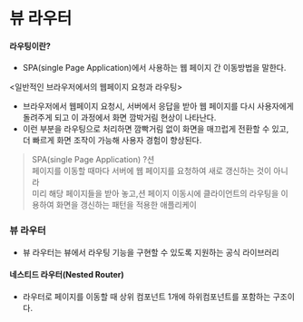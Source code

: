 # 뷰 라우터

#### 라우팅이란?
- SPA(single Page Application)에서 사용하는 웹 페이지 간 이동방법을 말한다.

<일반적인 브라우저에서의 웹페이지 요청과 라우팅>
- 브라우저에서 웹페이지 요청시, 서버에서 응답을 받아 웹 페이지를 다시 사용자에게 돌려주게 되고 이 과정에서 화면 깜박거림 현상이 나타난다. 
- 이런 부분을 라우팅으로 처리하면 깜빡거림 없이 화면을 매끄럽게 전환할 수 있고,
더 빠르게 화면 조작이 가능해 사용자 경험이 향상된다.

> SPA(single Page Application) ?션  
> 페이지를 이동할 때마다 서버에 웹 페이지를 요청하여 새로 갱신하는 것이 아니라   
> 미리 해당 페이지들을 받아 놓고,션 페이지 이동시에 
> 클라이언트의 라우팅을 이용하여 화면을 갱신하는 패턴을 적용한 애플리케이

### 뷰 라우터
- 뷰 라우터는 뷰에서 라우팅 기능을 구현할 수 있도록 지원하는 공식 라이브러리

#### 네스티드 라우터(Nested Router)
- 라우터로 페이지를 이동할 때 상위 컴포넌트 1개에 하위컴포넌트를 포함하는 구조이다.
